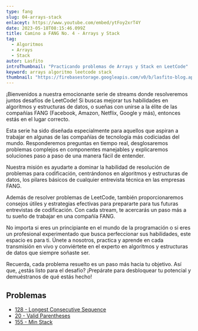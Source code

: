 ```yaml
---
type: fang
slug: 04-arrays-stack
enlaceyt: https://www.youtube.com/embed/ytFoy2xrT4Y
date: 2023-05-18T08:15:46.099Z
title: Camino a FANG No. 4 - Arrays y Stack
tag:
  - Algoritmos
  - Arrays
  - Stack
autor: Lasfito
introThumbnail: "Practicando problemas de Arrays y Stack en LeetCode"
keyword: arrays algoritmo leetcode stack
thumbnail: "https://firebasestorage.googleapis.com/v0/b/lasfito-blog.appspot.com/o/streaming%20(3).png?alt=media&token=d691709d-2053-4243-9d9e-a064fe24946b"
---
```


¡Bienvenidos a nuestra emocionante serie de streams donde resolveremos juntos desafíos de LeetCode! Si buscas mejorar tus habilidades en algoritmos y estructuras de datos, o sueñas con unirse a la élite de las compañías FANG (Facebook, Amazon, Netflix, Google y más), entonces estás en el lugar correcto.

Esta serie ha sido diseñada especialmente para aquellos que aspiran a trabajar en algunas de las compañías de tecnología más codiciadas del mundo. Responderemos preguntas en tiempo real, desglosaremos problemas complejos en componentes manejables y explicaremos soluciones paso a paso de una manera fácil de entender.

Nuestra misión es ayudarte a dominar la habilidad de resolución de problemas para codificación, centrándonos en algoritmos y estructuras de datos, los pilares básicos de cualquier entrevista técnica en las empresas FANG.

Además de resolver problemas de LeetCode, también proporcionaremos consejos útiles y estrategias efectivas para prepararte para tus futuras entrevistas de codificación. Con cada stream, te acercarás un paso más a tu sueño de trabajar en una compañía FANG.

No importa si eres un principiante en el mundo de la programación o si eres un profesional experimentado que busca perfeccionar sus habilidades, este espacio es para ti. Únete a nosotros, practica y aprende en cada transmisión en vivo y conviértete en el experto en algoritmos y estructuras de datos que siempre soñaste ser.

Recuerda, cada problema resuelto es un paso más hacia tu objetivo. Así que, ¿estás listo para el desafío? ¡Prepárate para desbloquear tu potencial y demuéstranos de qué estás hecho!

## Problemas

- [128 - Longest Consecutive Sequence](https://leetcode.com/problems/longest-consecutive-sequence/)
- [20 - Valid Parentheses](https://leetcode.com/problems/valid-parentheses/)
- [155 - Min Stack](https://leetcode.com/problems/min-stack/)
